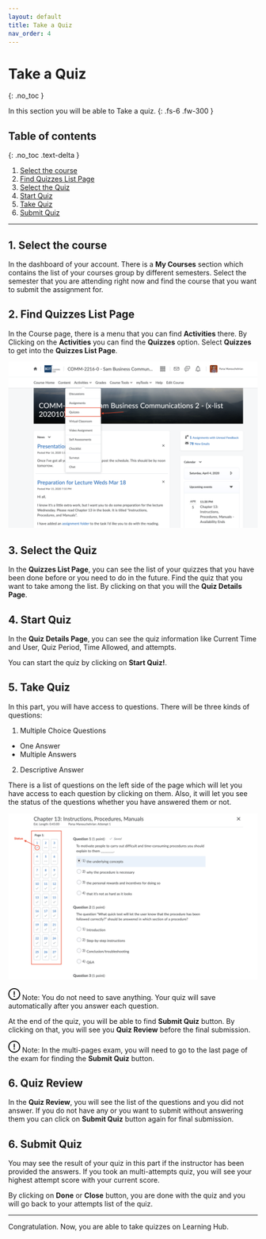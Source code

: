 ```yaml
---
layout: default
title: Take a Quiz
nav_order: 4
---
```


# Take a Quiz
{: .no_toc }


In this section you will be able to Take a quiz. 
{: .fs-6 .fw-300 }

## Table of contents
{: .no_toc .text-delta }
1. [Select the course](#1-select-the-course)
2. [Find Quizzes List Page](#2-find-quizzes-list-page)
3. [Select the Quiz](#3-select-the-quiz)
4. [Start Quiz](#4-start-quiz)
5. [Take Quiz](#5-take-quiz)
6. [Submit Quiz](#6-submit-quiz)

---

## 1. Select the course

In the dashboard of your account. There is a **My Courses** section which contains the list of your courses group by different semesters.
Select the semester that you are attending right now and find the course that you want to submit the assignment for.

## 2. Find Quizzes List Page

In the Course page, there is a menu that you can find **Activities** there. By Clicking on the **Activities** you can find the **Quizzes** option. 
Select **Quizzes** to get into the **Quizzes List Page**.

  ![Find Quizzes](https://github.com/AlirezaKakan/User-Documentation-Instructions/blob/gh-pages/assets/images/Quiz.png?raw=true "Find Assignments")

## 3. Select the Quiz

In the **Quizzes List Page**, you can see the list of your quizzes that you have been done before or you need to do in the future. Find the quiz that you want to take among the list. By clicking on that you will the **Quiz Details Page**.

## 4. Start Quiz

In the **Quiz Details Page**, you can see the quiz information like Current Time and User, Quiz Period, Time Allowed, and attempts.

You can start the quiz by clicking on **Start Quiz!**.

## 5. Take Quiz

In this part, you will have access to questions. There will be three kinds of questions:

1. Multiple Choice Questions

  * One Answer
  * Multiple Answers

2. Descriptive Answer

There is a list of questions on the left side of the page which will let you have access to each question by clicking on them. Also, it will let you see the status of the questions whether you have answered them or not.


  ![Take Quiz](https://github.com/AlirezaKakan/User-Documentation-Instructions/blob/gh-pages/assets/images/take-quiz.png?raw=true "Take Quiz")

![Auto Save][Note]
Note: You do not need to save anything. Your quiz will save automatically after you answer each question.

At the end of the quiz, you will be able to find **Submit Quiz** button. By clicking on that, you will see you **Quiz Review** before the final submission.

![Auto Save][Note]
Note: In the multi-pages exam, you will need to go to the last page of the exam for finding the **Submit Quiz** button.


## 6. Quiz Review

In the **Quiz Review**, you will see the list of the questions and you did not answer. If you do not have any or you want to submit without answering them you can click on **Submit Quiz** button again for final submission.


## 6. Submit Quiz

You may see the result of your quiz in this part if the instructor has been provided the answers. If you took an multi-attempts quiz, you will see your highest attempt score with your current score.

By clicking on **Done** or **Close** button, you are done with the quiz and you will go back to your attempts list of the quiz.


---

Congratulation. Now, you are able to take quizzes on Learning Hub.


[Note]: https://github.com/AlirezaKakan/User-Documentation-Instructions/blob/gh-pages/assets/images/warning-24.png?raw=true "Note"

[Alert]: https://github.com/AlirezaKakan/User-Documentation-Instructions/blob/gh-pages/assets/images/alert.png?raw=true "Alert"
  
